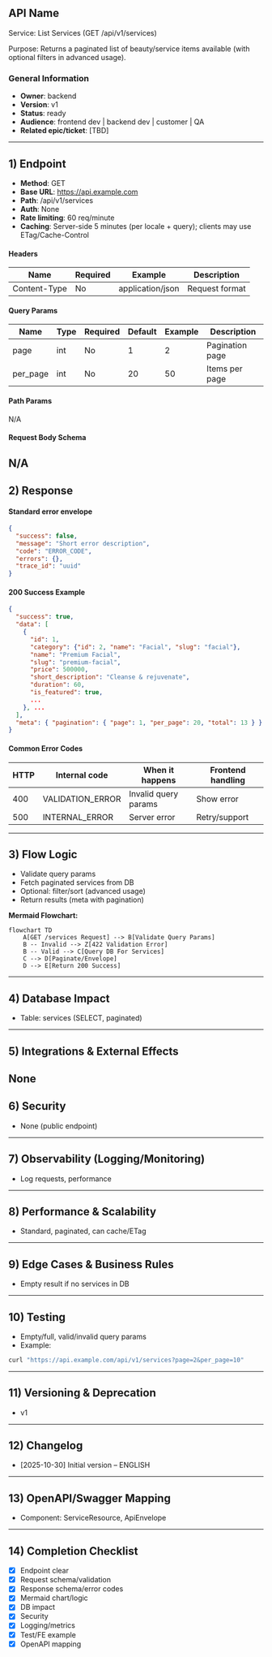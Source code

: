 ## API Name
Service: List Services (GET /api/v1/services)

Purpose: Returns a paginated list of beauty/service items available (with optional filters in advanced usage).

### General Information
- **Owner**: backend
- **Version**: v1
- **Status**: ready
- **Audience**: frontend dev | backend dev | customer | QA
- **Related epic/ticket**: [TBD]
---
## 1) Endpoint
- **Method**: GET
- **Base URL**: https://api.example.com
- **Path**: /api/v1/services
- **Auth**: None
- **Rate limiting**: 60 req/minute
- **Caching**: Server-side 5 minutes (per locale + query); clients may use ETag/Cache-Control

#### Headers
| Name         | Required | Example            | Description        |
|--------------|----------|--------------------|--------------------|
| Content-Type | No       | application/json   | Request format     |

#### Query Params
| Name      | Type | Required | Default | Example | Description          |
|-----------|------|----------|---------|---------|----------------------|
| page      | int  | No       | 1       | 2       | Pagination page      |
| per_page  | int  | No       | 20      | 50      | Items per page       |

#### Path Params
N/A
#### Request Body Schema
N/A
---
## 2) Response
#### Standard error envelope
```json
{
  "success": false,
  "message": "Short error description",
  "code": "ERROR_CODE",
  "errors": {},
  "trace_id": "uuid"
}
```
#### 200 Success Example
```json
{
  "success": true,
  "data": [
    {
      "id": 1,
      "category": {"id": 2, "name": "Facial", "slug": "facial"},
      "name": "Premium Facial",
      "slug": "premium-facial",
      "price": 500000,
      "short_description": "Cleanse & rejuvenate",
      "duration": 60,
      "is_featured": true,
      ...
    }, ...
  ],
  "meta": { "pagination": { "page": 1, "per_page": 20, "total": 13 } }
}
```
#### Common Error Codes
| HTTP | Internal code    | When it happens         | Frontend handling |
|------|------------------|-------------------------|-------------------|
| 400  | VALIDATION_ERROR | Invalid query params    | Show error        |
| 500  | INTERNAL_ERROR   | Server error            | Retry/support     |
---
## 3) Flow Logic
- Validate query params
- Fetch paginated services from DB
- Optional: filter/sort (advanced usage)
- Return results (meta with pagination)

**Mermaid Flowchart:**
```mermaid
flowchart TD
    A[GET /services Request] --> B[Validate Query Params]
    B -- Invalid --> Z[422 Validation Error]
    B -- Valid --> C[Query DB For Services]
    C --> D[Paginate/Envelope]
    D --> E[Return 200 Success]
```
---
## 4) Database Impact
- Table: services (SELECT, paginated)
---
## 5) Integrations & External Effects
None
---
## 6) Security
- None (public endpoint)
---
## 7) Observability (Logging/Monitoring)
- Log requests, performance
---
## 8) Performance & Scalability
- Standard, paginated, can cache/ETag
---
## 9) Edge Cases & Business Rules
- Empty result if no services in DB
---
## 10) Testing
- Empty/full, valid/invalid query params
- Example:
```bash
curl "https://api.example.com/api/v1/services?page=2&per_page=10"
```
---
## 11) Versioning & Deprecation
- v1
---
## 12) Changelog
- [2025-10-30] Initial version – ENGLISH
---
## 13) OpenAPI/Swagger Mapping
- Component: ServiceResource, ApiEnvelope
---
## 14) Completion Checklist
- [x] Endpoint clear
- [x] Request schema/validation
- [x] Response schema/error codes
- [x] Mermaid chart/logic
- [x] DB impact
- [x] Security
- [x] Logging/metrics
- [x] Test/FE example
- [x] OpenAPI mapping
